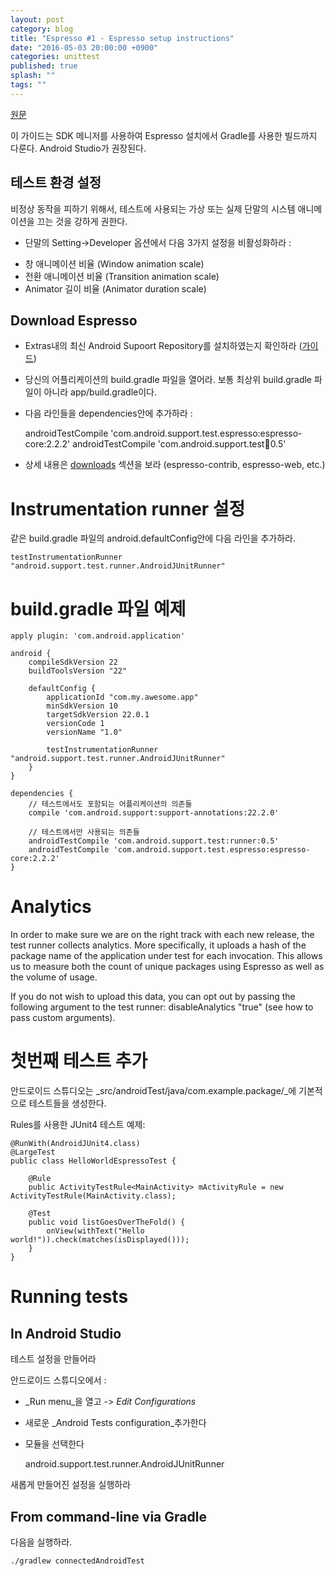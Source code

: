 ```yaml
---
layout: post
category: blog
title: "Espresso #1 - Espresso setup instructions"
date: "2016-05-03 20:00:00 +0900"
categories: unittest
published: true
splash: ""
tags: ""
---
```

[원문](https://google.github.io/android-testing-support-library/docs/espresso/setup/index.html)

이 가이드는 SDK 메니저를 사용하여 Espresso 설치에서 Gradle를 사용한 빌드까지 다룬다. Android Studio가 권장된다.

## 테스트 환경 설정

비정상 동작을 피하기 위해서, 테스트에 사용되는 가상 또는 실제 단말의 시스템 애니메이션을 끄는 것을 강하게 권한다.

* 단말의 Setting->Developer 옵션에서 다음 3가지 설정을 비활성화하라 :
- 창 애니메이션 비율 (Window animation scale)
- 전환 애니메이션 비율 (Transition animation scale)
- Animator 길이 비율 (Animator duration scale)

## Download Espresso

* Extras내의 최신 Android Supoort Repository를 설치하였는지 확인하라 ([가이드](https://google.github.io/android-testing-support-library/downloads/index.html))
* 당신의 어플리케이션의 build.gradle 파일을 열어라. 보통 최상위 build.gradle 파일이 아니라 app/build.gradle이다.
* 다음 라인들을 dependencies안에 추가하라 :

	androidTestCompile 'com.android.support.test.espresso:espresso-core:2.2.2'
	androidTestCompile 'com.android.support.test:runner:0.5'

* 상세 내용은 [downloads](https://google.github.io/android-testing-support-library/downloads/index.html) 섹션을 보라 (espresso-contrib, espresso-web, etc.)

# Instrumentation runner 설정

같은 build.gradle 파일의 android.defaultConfig안에 다음 라인을 추가하라.

	testInstrumentationRunner "android.support.test.runner.AndroidJUnitRunner"

# build.gradle 파일 예제

    apply plugin: 'com.android.application'

    android {
        compileSdkVersion 22
        buildToolsVersion "22"

        defaultConfig {
            applicationId "com.my.awesome.app"
            minSdkVersion 10
            targetSdkVersion 22.0.1
            versionCode 1
            versionName "1.0"

            testInstrumentationRunner "android.support.test.runner.AndroidJUnitRunner"
        }
    }

    dependencies {
        // 테스트에서도 포함되는 어플리케이션의 의존들
        compile 'com.android.support:support-annotations:22.2.0'

        // 테스트에서만 사용되는 의존들
        androidTestCompile 'com.android.support.test:runner:0.5'
        androidTestCompile 'com.android.support.test.espresso:espresso-core:2.2.2'
    }

# Analytics

In order to make sure we are on the right track with each new release, the test runner collects analytics. More specifically, it uploads a hash of the package name of the application under test for each invocation. This allows us to measure both the count of unique packages using Espresso as well as the volume of usage.

If you do not wish to upload this data, you can opt out by passing the following argument to the test runner: disableAnalytics "true" (see how to pass custom arguments).

# 첫번째 테스트 추가

안드로이드 스튜디오는 _src/androidTest/java/com.example.package/_에 기본적으로 테스트들을 생성한다.

Rules를 사용한 JUnit4 테스트 예제:

    @RunWith(AndroidJUnit4.class)
    @LargeTest
    public class HelloWorldEspressoTest {

        @Rule
        public ActivityTestRule<MainActivity> mActivityRule = new ActivityTestRule(MainActivity.class);

        @Test
        public void listGoesOverTheFold() {
            onView(withText("Hello world!")).check(matches(isDisplayed()));
        }
    }

# Running tests

## In Android Studio

테스트 설정을 만들어라

안드로이드 스튜디오에서 :

* _Run menu_을 열고 -> _Edit Configurations_
* 새로운 _Android Tests configuration_추가한다
* 모듈을 선택한다

	android.support.test.runner.AndroidJUnitRunner
  
새롭게 만들어진 설정을 실행하라

## From command-line via Gradle

다음을 실행하라.

	./gradlew connectedAndroidTest
